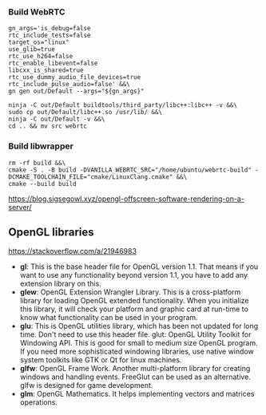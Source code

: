### Build WebRTC

```shell
gn_args='is_debug=false
rtc_include_tests=false
target_os="linux"
use_glib=true
rtc_use_h264=false
rtc_enable_libevent=false
libcxx_is_shared=true
rtc_use_dummy_audio_file_devices=true
rtc_include_pulse_audio=false' &&\
gn gen out/Default --args="${gn_args}"

ninja -C out/Default buildtools/third_party/libc++:libc++ -v &&\
sudo cp out/Default/libc++.so /usr/lib/ &&\
ninja -C out/Default -v &&\
cd .. && mv src webrtc
```

### Build libwrapper

```shell
rm -rf build &&\
cmake -S . -B build -DVANILLA_WEBRTC_SRC="/home/ubuntu/webrtc-build" -DCMAKE_TOOLCHAIN_FILE="cmake/LinuxClang.cmake" &&\
cmake --build build
```

https://blog.sigsegowl.xyz/opengl-offscreen-software-rendering-on-a-server/

## OpenGL libraries
https://stackoverflow.com/a/21946983
- **gl**: This is the base header file for OpenGL version 1.1. That means if you want to use any functionality beyond version 1.1, you have to add any extension library on this.
- **glew**: OpenGL Extension Wrangler Library. This is a cross-platform library for loading OpenGL extended functionality. When you initialize this library, it will check your platform and graphic card at run-time to know what functionality can be used in your program.
- **glu**: This is OpenGL utilities library, which has been not updated for long time. Don't need to use this header file.
glut: OpenGL Utility Toolkit for Windowing API. This is good for small to medium size OpenGL program. If you need more sophisticated windowing libraries, use native window system toolkits like GTK or Qt for linux machines.
- **glfw**: OpenGL Frame Work. Another multi-platform library for creating windows and handling events. FreeGlut can be used as an alternative. glfw is designed for game development.
- **glm**: OpenGL Mathematics. It helps implementing vectors and matrices operations.